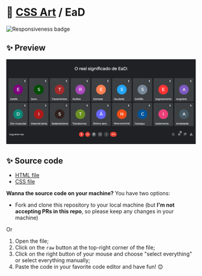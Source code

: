 # 🎨 [CSS Art](https://github.com/bugahontas/css-art) / EaD

![Responsiveness badge](https://img.shields.io/static/v1?label=Responsive&message=No&color=red&style=for-the-badge)

## ✨ Preview

![Preview](screenshot/ead.png)

## ✨ Source code

- [HTML file](https://github.com/bugahontas/css-art/blob/main/ead/ead.html)
- [CSS file](https://github.com/bugahontas/css-art/blob/main/ead/ead.css)

**Wanna the source code on your machine?** You have two options:
- Fork and clone this repository to your local machine (but **I'm not accepting PRs in this repo**, so please keep any changes in your machine)
 
Or  

1. Open the file;
2. Click on the ```raw``` button at the top-right corner of the file;
3. Click on the right button of your mouse and choose "select everything" or select everything manually;
4. Paste the code in your favorite code editor and have fun! 😊 

